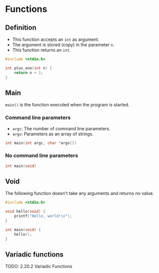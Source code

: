 # Functions

## Definition

- This function accepts an `int` as argument.
- The argument is stored (copy) in the parameter `n`.
- This function returns an `int`.

```c
#include <stdio.h>

int plus_one(int n) {
    return n + 1;
}
```

## Main

`main()` is the function executed when the program is started.

### Command line parameters

- `argc`: The number of command line parameters.
- `argv`: Parameters as an array of strings.

```c
int main(int argc, char *argv[])
```

### No command line parameters

```c
int main(void)
```

## Void

The following function doesn't take any arguments and returns no value.
```c
#include <stdio.h>

void hello(void) {
    printf("Hello, world!\n");
}

int main(void) {
    hello();
}
```

## Variadic functions

TODO: 2.20.2 Variadic Functions
